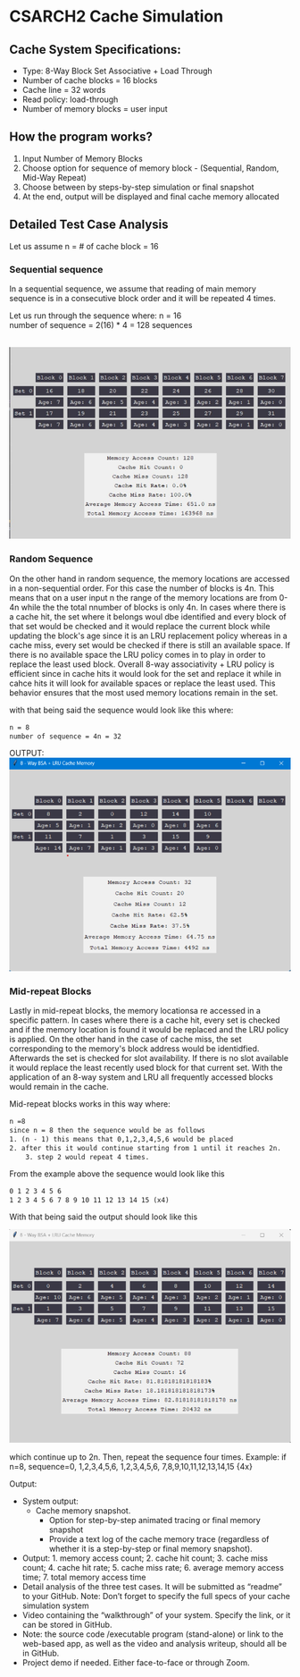 # CSARCH2 Cache Simulation
## Cache System Specifications:
- Type: 8-Way Block Set Associative + Load Through
- Number of cache blocks = 16 blocks
- Cache line = 32 words
- Read policy: load-through
- Number of memory blocks = user input

## How the program works?
1. Input Number of Memory Blocks
2. Choose option for sequence of memory block - (Sequential, Random, Mid-Way Repeat)
3. Choose between by steps-by-step simulation or final snapshot
3. At the end, output will be displayed and final cache memory allocated

## Detailed Test Case Analysis
Let us assume n = # of cache block = 16

### Sequential sequence
In a sequential sequence, we assume that reading of main memory sequence is in a consecutive block order and it will be repeated 4 times. 

Let us run through the sequence where: 
    n = 16 <br>
    number of sequence = 2(16) * 4 = 128 sequences <br>
<br>

![sequential-output](images/final_snapshot_sequential.jpg)



### Random Sequence
On the other hand in random sequence, the memory locations are accessed in a non-sequential order. For this case the number of blocks is 4n. This means that on a user input n the range of the memory locations are from 0-4n while the the total nnumber of blocks is only 4n. In cases where there is a cache hit, the set where it belongs woul dbe identified and every block of that set would be checked and it would replace the current block while updating the block's age since it is an LRU replacement policy whereas in a cache miss, every set would be checked if there is still an available space. If there is no available space the LRU policy comes in to play in order to replace the least used block. Overall 8-way associativity + LRU policy is efficient since in cache hits it would look for the set and replace it while in cahce hits it will look for available spaces or replace the least used. This behavior ensures that the most used memory locations remain in the set.


with that being said the sequence would look like this where:
	
 	n = 8
	number of sequence = 4n = 32 
OUTPUT: 
![github-small](images/Final_Snapshot_Random.png)


### Mid-repeat Blocks
Lastly in mid-repeat blocks, the memory locationsa re accessed in a specific pattern. In cases where there is a cache hit, every set is checked and if the memory location is found it would be replaced and the LRU policy is applied. On the other hand in the case of cache miss, the set corresponding to the  memory's block address would be identidfied. Afterwards the set is checked for slot availability. If there is no slot available it would replace the least recently used block for that current set. With the application of an 8-way system and LRU all frequently accessed blocks would remain in the cache.

Mid-repeat blocks works in this way where:

	n =8
 	since n = 8 then the sequence would be as follows
  	1. (n - 1) this means that 0,1,2,3,4,5,6 would be placed
   	2. after this it would continue starting from 1 until it reaches 2n.
    	3. step 2 would repeat 4 times.

From the example above the sequence would look like this 

 	0 1 2 3 4 5 6
  	1 2 3 4 5 6 7 8 9 10 11 12 13 14 15 (x4)

With that being said the output should look like this

![github-small](images/Final_Snapshot_Mid.png)


which continue up to 2n. Then, repeat the sequence four times. Example: if n=8, sequence=0, 1,2,3,4,5,6,
1,2,3,4,5,6, 7,8,9,10,11,12,13,14,15 {4x}

Output:
* System output:
    * Cache memory snapshot.
        * Option for step-by-step animated tracing or final memory snapshot
        * Provide a text log of the cache memory trace (regardless of whether it is a step-by-step or final memory snapshot).
* Output: 1. memory access count; 2. cache hit count; 3. cache miss count; 4. cache hit rate; 5. cache miss rate; 6. average memory access time; 7. total memory access time
* Detail analysis of the three test cases. It will be submitted as “readme” to your GitHub. Note: Don’t forget to specify the full specs of your cache simulation system
* Video containing the “walkthrough” of your system. Specify the link, or it can be stored in GitHub.
* Note: the source code /executable program (stand-alone) or link to the web-based app, as well as the video
and analysis writeup, should all be in GitHub.
* Project demo if needed. Either face-to-face or through Zoom.
